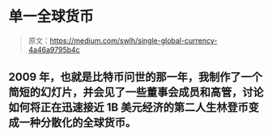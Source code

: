 # 单一全球货币

> 原文：<https://medium.com/swlh/single-global-currency-4a46a9795b4c>

## 2009 年，也就是比特币问世的那一年，我制作了一个简短的幻灯片，并会见了一些董事会成员和高管，讨论如何将正在迅速接近 1B 美元经济的第二人生林登币变成一种分散化的全球货币。